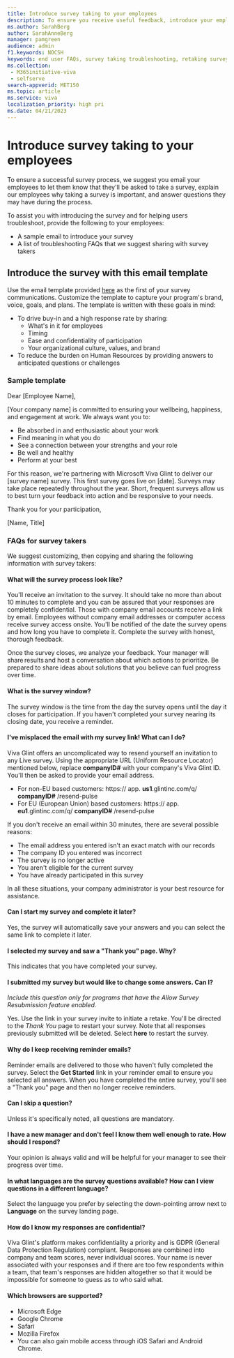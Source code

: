```yaml
---
title: Introduce survey taking to your employees
description: To ensure you receive useful feedback, introduce your employees to the survey process and share troubleshooting solutions with them. 
ms.author: SarahBerg
author: SarahAnneBerg
manager: pamgreen
audience: admin
f1.keywords: NOCSH
keywords: end user FAQs, survey taking troubleshooting, retaking surveys, new survey invite, resend survey invite 
ms.collection: 
 - M365initiative-viva
 - selfserve
search-appverid: MET150
ms.topic: article
ms.service: viva
localization_priority: high pri
ms.date: 04/21/2023
---
```


# Introduce survey taking to your employees

To ensure a successful survey process, we suggest you email your employees to let them know that they'll be asked to take a survey, explain our employees why taking a survey is important, and answer questions they may have during the process.

To assist you with introducing the survey and for helping users troubleshoot, provide the following to your employees:

- A sample email to introduce your survey
- A list of troubleshooting FAQs that we suggest sharing with survey takers

## Introduce the survey with this email template

Use the email template provided [here](#sample-template) as the first of your survey communications. Customize the template to capture your program's brand, voice, goals, and plans.  The template is written with these goals in mind:

- To drive buy-in and a high response rate by sharing:
  - What's in it for employees
  - Timing
  - Ease and confidentiality of participation
  - Your organizational culture, values, and brand
- To reduce the burden on Human Resources by providing answers to anticipated questions or challenges

### Sample template

Dear [Employee Name],

[Your company name] is committed to ensuring your wellbeing, happiness, and engagement at work. We always want you to:

- Be absorbed in and enthusiastic about your work
- Find meaning in what you do
- See a connection between your strengths and your role
- Be well and healthy
- Perform at your best

For this reason, we're partnering with Microsoft Viva Glint to deliver our [survey name] survey. This first survey goes live on [date].  Surveys may take place repeatedly throughout the year.  Short, frequent surveys allow us to best turn your feedback into action and be responsive to your needs.

Thank you for your participation,

[Name, Title]

### FAQs for survey takers

We suggest customizing, then copying and sharing the following information with survey takers:

#### What will the survey process look like?

You'll receive an invitation to the survey.  It should take no more than about 10 minutes to complete and you can be assured that your responses are completely confidential. Those with company email accounts receive a link by email. Employees without company email addresses or computer access receive survey access onsite. You'll be notified of the date the survey opens and how long you have to complete it. Complete the survey with honest, thorough feedback.

Once the survey closes, we analyze your feedback. Your manager will share results and host a conversation about which actions to prioritize. Be prepared to share ideas about solutions that you believe can fuel progress over time.

#### What is the survey window?

The survey window is the time from the day the survey opens until the day it closes for participation. If you haven't completed your survey nearing its closing date, you receive a reminder.

#### I've misplaced the email with my survey link! What can I do?

Viva Glint offers an uncomplicated way to resend yourself an invitation to any Live survey. Using the appropriate URL (Uniform Resource Locator) mentioned below, replace **companyID#** with your company's Viva Glint ID. You'll then be asked to provide your email address.

- For non-EU based customers: https:// app. **us1**.glintinc.com/q/ **companyID#** /resend-pulse
- For EU (European Union) based customers: https:// app. **eu1**.glintinc.com/q/ **companyID#** /resend-pulse

If you don't receive an email within 30 minutes, there are several possible reasons:

- The email address you entered isn't an exact match with our records
- The company ID you entered was incorrect
- The survey is no longer active
- You aren't eligible for the current survey
- You have already participated in this survey

In all these situations, your company administrator is your best resource for assistance.

#### Can I start my survey and complete it later?

Yes, the survey will automatically save your answers and you can select the same link to complete it later.

#### I selected my survey and saw a "Thank you" page. Why?

This indicates that you have completed your survey.

#### I submitted my survey but would like to change some answers. Can I?

*Include this question only for programs that have the Allow Survey Resubmission feature enabled.*

Yes. Use the link in your survey invite to initiate a retake. You'll be directed to the *Thank You* page to restart your survey. Note that all responses previously submitted will be deleted. Select **here** to restart the survey.

#### Why do I keep receiving reminder emails?

Reminder emails are delivered to those who haven't fully completed the survey. Select the **Get Started** link in your reminder email to ensure you selected all answers. When you have completed the entire survey, you'll see a "Thank you" page and then no longer receive reminders.

#### Can I skip a question?

Unless it's specifically noted, all questions are mandatory.

#### I have a new manager and don't feel I know them well enough to rate. How should I respond?

Your opinion is always valid and will be helpful for your manager to see their progress over time.

#### In what languages are the survey questions available? How can I view questions in a different language?

Select the language you prefer by selecting the down-pointing arrow next to **Language** on the survey landing page.

#### How do I know my responses are confidential?

Viva Glint's platform makes confidentiality a priority and is GDPR (General Data Protection Regulation) compliant. Responses are combined into company and team scores, never individual scores. Your name is never associated with your responses and if there are too few respondents within a team, that team's responses are hidden altogether so that it would be impossible for someone to guess as to who said what.

#### Which browsers are supported?

- Microsoft Edge
- Google Chrome
- Safari
- Mozilla Firefox
- You can also gain mobile access through iOS Safari and Android Chrome.